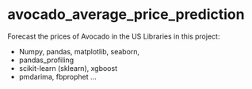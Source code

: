 # avocado_average_price_prediction
Forecast the prices of Avocado in the US
Libraries in this project:
- Numpy, pandas, matplotlib, seaborn, 
- pandas_profiling 
- scikit-learn (sklearn), xgboost
- pmdarima, fbprophet
…
